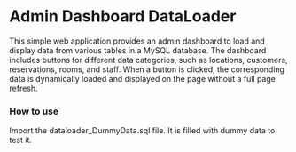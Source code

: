 # Admin Dashboard DataLoader

This simple web application provides an admin dashboard to load and display data from various tables in a MySQL database. The dashboard includes buttons for different data categories, such as locations, customers, reservations, rooms, and staff. When a button is clicked, the corresponding data is dynamically loaded and displayed on the page without a full page refresh.

### How to use

Import the dataloader_DummyData.sql file. It is filled with dummy data to test it.
